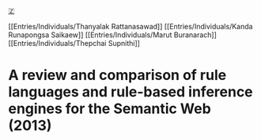 [🇿](zotero://select/library/items/M58UL7UQ)

[[Entries/Individuals/Thanyalak Rattanasawad]] [[Entries/Individuals/Kanda Runapongsa Saikaew]] [[Entries/Individuals/Marut Buranarach]] [[Entries/Individuals/Thepchai Supnithi]] 
# A review and comparison of rule languages and rule-based inference engines for the Semantic Web (2013)


